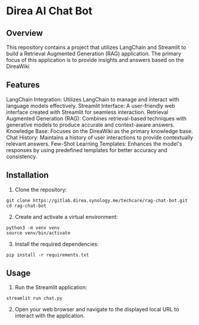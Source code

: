# Direa AI Chat Bot

## Overview
This repository contains a project that utilizes LangChain and Streamlit to build a Retrieval Augmented Generation (RAG) application. The primary focus of this application is to provide insights and answers based on the DireaWiki

## Features
LangChain Integration: Utilizes LangChain to manage and interact with language models effectively.
Streamlit Interface: A user-friendly web interface created with Streamlit for seamless interaction.
Retrieval Augmented Generation (RAG): Combines retrieval-based techniques with generative models to produce accurate and context-aware answers.
Knowledge Base: Focuses on the DireaWiki as the primary knowledge base.
Chat History: Maintains a history of user interactions to provide contextually relevant answers.
Few-Shot Learning Templates: Enhances the model's responses by using predefined templates for better accuracy and consistency.

## Installation
1. Clone the repository:
```
git clone https://gitlab.direa.synology.me/techcare/rag-chat-bot.git
cd rag-chat-bot
```
2. Create and activate a virtual environment:
```
python3 -m venv venv
source venv/bin/activate
```
3. Install the required dependencies:
```
pip install -r requirements.txt
```

## Usage
1. Run the Streamlit application:
```
streamlit run chat.py
```
2. Open your web browser and navigate to the displayed local URL to interact with the application.